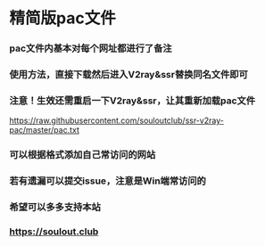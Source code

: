 # 精简版pac文件
### pac文件内基本对每个网址都进行了备注
### 使用方法，直接下载然后进入V2ray&ssr替换同名文件即可<br>
### 注意！生效还需重启一下V2ray&ssr，让其重新加载pac文件<br>
https://raw.githubusercontent.com/souloutclub/ssr-v2ray-pac/master/pac.txt <br>
### 可以根据格式添加自己常访问的网站
### 若有遗漏可以提交issue，注意是Win端常访问的
### 希望可以多多支持本站
### https://soulout.club

